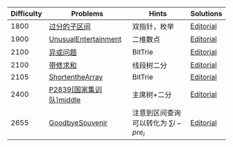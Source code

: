 | Difficulty | Problems | Hints | Solutions |
|------------|------------|-----------|-----------|
| 1800 | [过分的子区间](https://bs.daimayuan.top/p/5) | 双指针，枚举 | [Editorial](https://github.com/aboutliu/Daily_Problem/blob/main/2025/04/05/solution/过分的子区间.md) |
| 1900 | [UnusualEntertainment](https://codeforces.com/contest/1899/problem/G) | 二维数点 | [Editorial](https://github.com/aboutliu/Daily_Problem/blob/main/2025/03/28/solution/UnusualEntertainment.md) |
| 2100 | [异或问题](https://bs.daimayuan.top/p/36) | BitTrie | [Editorial](https://github.com/aboutliu/Daily_Problem/blob/main/2025/04/09/solution/异或问题.md) |
| 2100 | [带修求和](https://bs.daimayuan.top/p/12) | 线段树二分 | [Editorial](https://github.com/aboutliu/Daily_Problem/blob/main/2025/04/10/solution/带修求和.md) |
| 2105 | [ShortentheArray](https://codeforces.com/contest/2093/problem/G) | BitTrie | [Editorial](https://github.com/aboutliu/Daily_Problem/blob/main/2025/04/09/solution/ShortentheArray.md) |
| 2400 | [P2839[国家集训队]middle](https://www.luogu.com.cn/problem/P2839) | 主席树+二分 | [Editorial](https://github.com/aboutliu/Daily_Problem/blob/main/2025/03/25/solution/P2839[国家集训队]middle.md) |
| 2655 | [GoodbyeSouvenir](https://codeforces.com/contest/848/problem/C) | 注意到区间查询可以转化为 $\sum i-pre_i$ | [Editorial](https://github.com/aboutliu/Daily_Problem/blob/main/2025/04/04/solution/GoodbyeSouvenir.md) |
